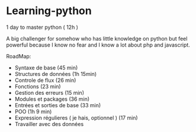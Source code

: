# Learning-python
1 day to master python ( 12h )

A big challenger for somehow who has little knowledge on python but feel powerful because I know no fear and I know a lot about php and javascript.

RoadMap: 
  - Syntaxe de base (45 min)
  - Structures de données (1h 15min)
  - Controle de flux (26 min)
  - Fonctions (23 min)
  - Gestion des erreurs (15 min)
  - Modules et packages (36 min)
  - Entrées et sorties de base (33 min)
  - POO (1h 9 min)
  - Expression régulieres ( je hais, optionnel ) (17 min)
  - Travailler avec des données


